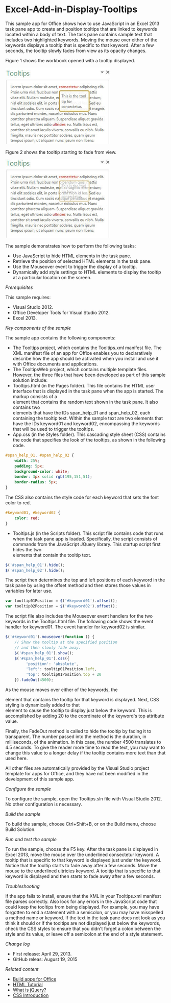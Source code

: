 # Excel-Add-in-Display-Tooltips
This sample app for Office shows how to use JavaScript in an Excel 2013 task pane app to create and position tooltips that are linked to keywords located within a body of text. The task pane contains sample text that includes two highlighted keywords. Moving the mouse over either of the keywords displays a tooltip that is specific to that keyword. After a few seconds, the tooltip slowly fades from view as its opacity changes.

Figure 1 shows the workbook opened with a tooltip displayed.

![Figure 1. Tooltip is displayed for a keyword](/description/image.jpg/)

Figure 2 shows the tooltip starting to fade from view.

![Figure 2. Tooltip as it starts to fade from view](/description/27e9d619-0f9d-4dba-bd29-1094a112ac59image.jpg)


The sample demonstrates how to perform the following tasks:

* Use JavaScript to hide HTML elements in the task pane.
* Retrieve the position of selected HTML elements in the task pane.
* Use the Mouseover event to trigger the display of a tooltip.
* Dynamically add style settings to HTML elements to display the tooltip at a particular location on the screen.

*Prerequisites*

This sample requires:

* Visual Studio 2012.
* Office Developer Tools for Visual Studio 2012.
* Excel 2013.

*Key components of the sample*

The sample app contains the following components:

* The Tooltips project, which contains the Tooltips.xml manifest file. The XML manifest file of an app for Office enables you to declaratively describe how the app should be activated when you install and use it with Office documents and applications.
* The TooltipsWeb project, which contains multiple template files. However, the three files that have been developed as part of this sample solution include:
* Tooltips.html (in the Pages folder). This file contains the HTML user interface that is displayed in the task pane when the app is started. The markup consists of a <div> element that contains the random text shown in the task pane. It also contains two <div> elements that have the IDs span_help_01 and span_help_02, each containing the tooltip text. Within the sample text are two <span> elements that have the IDs keyword01 and keyword02, encompassing the keywords that will be used to trigger the tooltips.
* App.css (in the Styles folder). This cascading style sheet (CSS) contains the code that specifies the look of the tooltips, as shown in the following code.

```CSS 
#span_help_01, #span_help_02 {
    width: 25%;
    padding: 5px;
    background-color: white;
    border: 3px solid rgb(195,151,51);
    border-radius: 5px;
}
``` 

The CSS also contains the style code for each keyword that sets the font color to red.
```CSS 
#keyword01, #keyword02 {
    color: red;
}
``` 

* Tooltips.js (in the Scripts folder). This script file contains code that runs when the task pane app is loaded. Specifically, the script consists of commands from the JavaScript JQuery library. This startup script first hides the two <div> elements that contain the tooltip text.

```JavaScript 
$('#span_help_01').hide();
$('#span_help_02').hide();
``` 
The script then determines the top and left positions of each keyword in the task pane by using the offset method and then stores those values in variables for later use.



```JavaScript 
var tooltip01Position = $('#keyword01').offset();
var tooltip02Position = $('#keyword02').offset();
``` 

The script file also includes the Mouseover event handlers for the two keywords in the Tooltips.html file. The following code shows the event handler for keyword01. The event handler for  keyword02 is similar.

```JavaScript 
$('#keyword01').mouseover(function () {
    // Show the tooltip at the specified position
    // and then slowly fade away.
    $('#span_help_01').show();
    $('#span_help_01').css({
         'position': 'absolute',
         'left': tooltip01Position.left,
         'top': tooltip01Position.top + 20
    }).fadeOut(4500);
``` 

As the mouse moves over either of the keywords, the <div> element that contains the tooltip for that keyword is displayed. Next, CSS styling is dynamically added to that <div> element to cause the tooltip to display just below the keyword. This is accomplished by adding 20 to the coordinate of the keyword's top attribute value.

Finally, the FadeOut method is called to hide the tooltip by fading it to transparent. The number passed into the method is the duration, in milliseconds, of the animation. In this case, the number 4500 translates to 4.5 seconds. To give the reader more time to read the text, you may want to change this value to a longer delay if the tooltip contains more text than that used here.

All other files are automatically provided by the Visual Studio project template for apps for Office, and they have not been modified in the development of this sample app.

*Configure the sample*

To configure the sample, open the Tooltips.sln file with Visual Studio 2012. No other configuration is necessary.

*Build the sample*

To build the sample, choose Ctrl+Shift+B, or on the Build menu, choose Build Solution.

*Run and test the sample*

To run the sample, choose the F5 key. After the task pane is displayed in Excel 2013, move the mouse over the underlined consectetur keyword. A tooltip that is specific to that keyword is displayed just under the keyword. Notice that the tooltip starts to fade away after a few seconds. Move the mouse to the underlined ultricies keyword. A tooltip that is specific to that keyword is displayed and then starts to fade away after a few seconds.

*Troubleshooting*

If the app fails to install, ensure that the XML in your Tooltips.xml manifest file parses correctly. Also look for any errors in the JavaScript code that could keep the tooltips from being displayed. For example, you may have forgotten to end a statement with a semicolon, or you may have misspelled a method name or keyword. If the text in the task pane does not look as you think it should or if the tooltips are not displayed just below the keywords, check the CSS styles to ensure that you didn't forget a colon between the style and its value, or leave off a semicolon at the end of a style statement.

*Change log*

* First release: April 29, 2013.
* GitHub releas: August 19, 2015

*Related content*

* [Build apps for Office](http://msdn.microsoft.com/library/jj220060.aspx)
* [HTML Tutorial](http://www.w3schools.com/html/)
* [What is jQuery?](http://jquery.com/)
* [CSS Introduction](http://www.w3schools.com/css/css_intro.asp)


